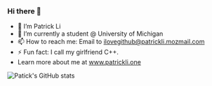 ### Hi there 👋
- 🔭 I’m Patrick Li
- 🌱 I’m currently a student @ University of Michigan
- 📫 How to reach me: Email to ilovegithub@patrickli.mozmail.com
- ⚡ Fun fact: I call my girlfriend C++.
- Learn more about me at www.patrickli.one

![Patick's GitHub stats](https://github-readme-stats-git-masterrstaa-rickstaa.vercel.app/api?username=Gorgeous-Patrick&show_icons=true&theme=onedark)


<!--
**Gorgeous-Patrick/Gorgeous-Patrick** is a ✨ _special_ ✨ repository because its `README.md` (this file) appears on your GitHub profile.

Here are some ideas to get you started:

- 🔭 I’m currently working on ...
- 🌱 I’m currently learning ...
- 👯 I’m looking to collaborate on ...
- 🤔 I’m looking for help with ...
- 💬 Ask me about ...
- 📫 How to reach me: ...
- 😄 Pronouns: ...
- ⚡ Fun fact: ...
-->
